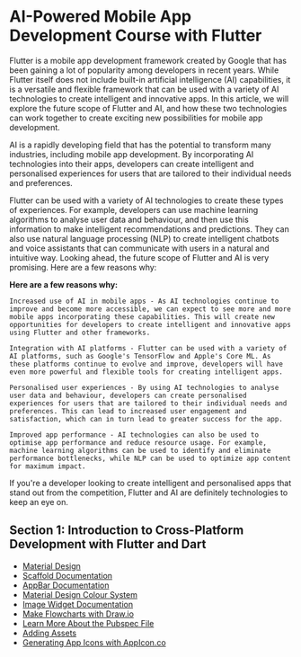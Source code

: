 # **AI-Powered Mobile App Development Course with Flutter**

Flutter is a mobile app development framework created by Google that has been gaining a lot of popularity among developers in recent years. While Flutter itself does not include built-in artificial intelligence (AI) capabilities, it is a versatile and flexible framework that can be used with a variety of AI technologies to create intelligent and innovative apps. In this article, we will explore the future scope of Flutter and AI, and how these two technologies can work together to create exciting new possibilities for mobile app development.

AI is a rapidly developing field that has the potential to transform many industries, including mobile app development. By incorporating AI technologies into their apps, developers can create intelligent and personalised experiences for users that are tailored to their individual needs and preferences.

Flutter can be used with a variety of AI technologies to create these types of experiences. For example, developers can use machine learning algorithms to analyse user data and behaviour, and then use this information to make intelligent recommendations and predictions. They can also use natural language processing (NLP) to create intelligent chatbots and voice assistants that can communicate with users in a natural and intuitive way.
Looking ahead, the future scope of Flutter and AI is very promising. Here are a few reasons why:

**Here are a few reasons why:**

    Increased use of AI in mobile apps - As AI technologies continue to improve and become more accessible, we can expect to see more and more mobile apps incorporating these capabilities. This will create new opportunities for developers to create intelligent and innovative apps using Flutter and other frameworks.

    Integration with AI platforms - Flutter can be used with a variety of AI platforms, such as Google's TensorFlow and Apple's Core ML. As these platforms continue to evolve and improve, developers will have even more powerful and flexible tools for creating intelligent apps.

    Personalised user experiences - By using AI technologies to analyse user data and behaviour, developers can create personalised experiences for users that are tailored to their individual needs and preferences. This can lead to increased user engagement and satisfaction, which can in turn lead to greater success for the app.

    Improved app performance - AI technologies can also be used to optimise app performance and reduce resource usage. For example, machine learning algorithms can be used to identify and eliminate performance bottlenecks, while NLP can be used to optimize app content for maximum impact.

If you're a developer looking to create intelligent and personalised apps that stand out from the competition, Flutter and AI are definitely technologies to keep an eye on.


## Section 1: Introduction to Cross-Platform Development with Flutter and Dart

* [Material Design](https://material.io/)
* [Scaffold Documentation](https://api.flutter.dev/flutter/material/Scaffold-class.html)
* [AppBar Documentation](https://api.flutter.dev/flutter/material/AppBar-class.html)
* [Material Design Colour System](https://material.io/design/color/the-color-system.html)
* [Image Widget Documentation](https://docs.flutter.io/flutter/widgets/Image-class.html)
* [Make Flowcharts with Draw.io](https://www.draw.io/)
* [Learn More About the Pubspec File](https://www.dartlang.org/tools/pub/pubspec)
* [Adding Assets](https://flutter.dev/docs/development/ui/assets-and-images)
* [Generating App Icons with AppIcon.co](https://appicon.co/)

